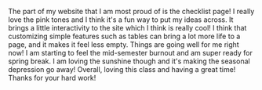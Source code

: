 The part of my website that I am most proud of is the checklist page! I really love the pink tones and I think it's a fun way to put my ideas across. It brings a little interactivity to the site which I think is really cool! I think that customizing simple features such as tables can bring a lot more life to a page, and it makes it feel less empty.
Things are going well for me right now! I am starting to feel the mid-semester burnout and am super ready for spring break. I am loving the sunshine though and it's making the seasonal depression go away! Overall, loving this class and having a great time! Thanks for your hard work!